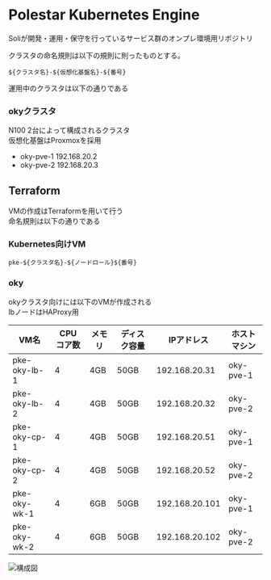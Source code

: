 # Polestar Kubernetes Engine

Soliが開発・運用・保守を行っているサービス群のオンプレ環境用リポジトリ

クラスタの命名規則は以下の規則に則ったものとする。

```
${クラスタ名}-${仮想化基盤名}-${番号}
```

運用中のクラスタは以下の通りである

### okyクラスタ

N100 2台によって構成されるクラスタ  
仮想化基盤はProxmoxを採用 

- oky-pve-1 192.168.20.2
- oky-pve-2 192.168.20.3

## Terraform

VMの作成はTerraformを用いて行う  
命名規則は以下の通りである

### Kubernetes向けVM

```
pke-${クラスタ名}-${ノードロール}${番号}
```

### oky

okyクラスタ向けには以下のVMが作成される  
lbノードはHAProxy用

| VM名          | CPU コア数  | メモリ  | ディスク容量   | IPアドレス       | ホストマシン   | 
| ------------- | ---------- | ------ | ------------ | --------------- | ------------ | 
| pke-oky-lb-1  | 4          | 4GB    | 50GB         | 192.168.20.31   | oky-pve-1    | 
| pke-oky-lb-2  | 4          | 4GB    | 50GB         | 192.168.20.32   | oky-pve-2    |
| pke-oky-cp-1  | 4          | 4GB    | 50GB         | 192.168.20.51   | oky-pve-1    | 
| pke-oky-cp-2  | 4          | 4GB    | 50GB         | 192.168.20.52   | oky-pve-2    |  
| pke-oky-wk-1  | 4          | 6GB    | 50GB         | 192.168.20.101  | oky-pve-1    | 
| pke-oky-wk-2  | 4          | 6GB    | 50GB         | 192.168.20.102  | oky-pve-2    | 

![構成図](https://media.soli0222.com/polestar/d45d0d3a-19d9-442e-8458-e5738c673537.png)